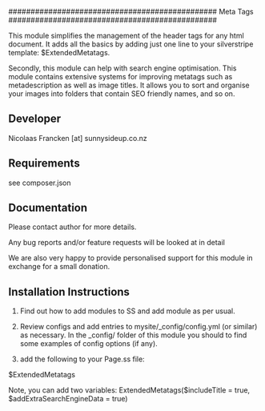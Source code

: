 ###############################################
Meta Tags
###############################################

This module simplifies the management of the header
tags for any html document.  It adds all the basics by
adding just one line to your silverstripe template:
$ExtendedMetatags.

Secondly, this module can help with search engine optimisation.
This module contains extensive systems for improving
metatags such as metadescription as well as image titles.
It allows you to sort and organise your images into folders
that contain SEO friendly names, and so on.


Developer
-----------------------------------------------
Nicolaas Francken [at] sunnysideup.co.nz


Requirements
-----------------------------------------------
see composer.json


Documentation
-----------------------------------------------
Please contact author for more details.

Any bug reports and/or feature requests will be
looked at in detail

We are also very happy to provide personalised support
for this module in exchange for a small donation.


Installation Instructions
-----------------------------------------------
1. Find out how to add modules to SS and add module as per usual.

2. Review configs and add entries to mysite/_config/config.yml
(or similar) as necessary.
In the _config/ folder of this module
you should to find some examples of config options (if any).

3. add the following to your Page.ss file:
<head>
	$ExtendedMetatags
</head>

Note, you can add two variables:
ExtendedMetatags($includeTitle = true, $addExtraSearchEngineData = true)


